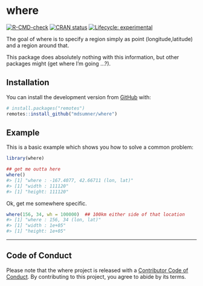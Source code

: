 
<!-- README.md is generated from README.Rmd. Please edit that file -->

# where

<!-- badges: start -->

[![R-CMD-check](https://github.com/mdsumner/where/workflows/R-CMD-check/badge.svg)](https://github.com/mdsumner/where/actions)
[![CRAN
status](https://www.r-pkg.org/badges/version/where)](https://CRAN.R-project.org/package=where)
[![Lifecycle:
experimental](https://img.shields.io/badge/lifecycle-experimental-orange.svg)](https://lifecycle.r-lib.org/articles/stages.html#experimental)
<!-- badges: end -->

The goal of where is to specify a region simply as point
(longitude,latitude) and a region around that.

This package does absolutely nothing with this information, but other
packages might (get where I’m going …?).

## Installation

You can install the development version from
[GitHub](https://github.com/) with:

``` r
# install.packages("remotes")
remotes::install_github("mdsumner/where")
```

## Example

This is a basic example which shows you how to solve a common problem:

``` r
library(where)

## get me outta here
where()
#> [1] "where : -167.4077, 42.66711 (lon, lat)"
#> [1] "width : 111120"
#> [1] "height: 111120"
```

Ok, get me somewhere specific.

``` r
where(156, 34, wh = 100000)  ## 100km either side of that location
#> [1] "where : 156, 34 (lon, lat)"
#> [1] "width : 1e+05"
#> [1] "height: 1e+05"
```

------------------------------------------------------------------------

## Code of Conduct

Please note that the where project is released with a [Contributor Code
of
Conduct](https://contributor-covenant.org/version/2/0/CODE_OF_CONDUCT.html).
By contributing to this project, you agree to abide by its terms.
